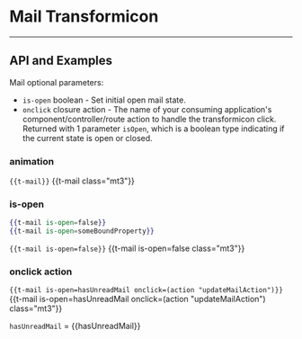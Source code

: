 # Mail Transformicon
---
## API and Examples
Mail optional parameters:
  * `is-open` boolean - Set initial open mail state.
  * `onclick` closure action - The name of your consuming application's component/controller/route action to handle the transformicon click. Returned with 1 parameter `isOpen`, which is a boolean type indicating if the current state is open or closed.

### animation
`{{t-mail}}` {{t-mail class="mt3"}}

### is-open
```handlebars
{{t-mail is-open=false}}
{{t-mail is-open=someBoundProperty}}
```
`{{t-mail is-open=false}}` {{t-mail is-open=false class="mt3"}}

### onclick action
`{{t-mail is-open=hasUnreadMail onclick=(action "updateMailAction")}}` {{t-mail is-open=hasUnreadMail onclick=(action "updateMailAction") class="mt3"}}

`hasUnreadMail` = {{hasUnreadMail}}
